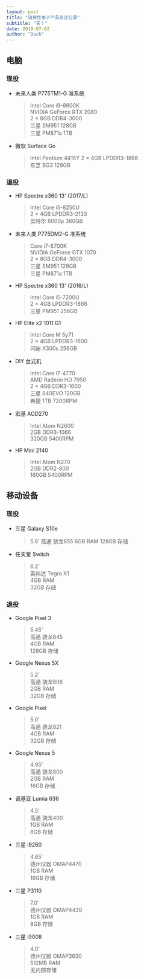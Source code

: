 ```yaml
---
layout: post
title: "消费性电子产品变迁记录"
subtitle: "买！"
date: 2019-07-02
author: "Duck"
---
```

## 电脑
### 现役
- 未来人类 P775TM1-G 准系统
  > Intel Core i9-9900K  
  > NVIDIA GeForce RTX 2080  
  > 2 × 8GB DDR4-3000  
  > 三星 SM951 128GB  
  > 三星 PM871a 1TB

- 微软 Surface Go
  > Intel Pentium 4415Y
  > 2 × 4GB LPDDR3-1866  
  > 东芝 BG3 128GB

### 退役
- HP Spectre x360 13' (2017/L)
  > Intel Core i5-8250U  
  > 2 × 4GB LPDDR3-2133  
  > 英特尔 6000p 360GB

- 未来人类 P775DM2-G 准系统
  > Core i7-6700K  
  > NVIDIA GeForce GTX 1070  
  > 2 × 8GB DDR4-3000  
  > 三星 SM951 128GB  
  > 三星 PM871a 1TB

- HP Spectre x360 13' (2016/L)
  > Intel Core i5-7200U  
  > 2 × 4GB LPDDR3-1866  
  > 三星 PM951 256GB

- HP Elite x2 1011 G1
  > Intel Core M 5y71  
  > 2 × 4GB LPDDR3-1600  
  > 闪迪 X300s 256GB

- DIY 台式机
  > Intel Core i7-4770  
  > AMD Radeon HD 7950  
  > 2 × 4GB DDR3-1600  
  > 三星 840EVO 120GB  
  > 希捷 1TB 7200RPM

- 宏基 AOD270
  > Intel Atom N2600  
  > 2GB DDR3-1066  
  > 320GB 5400RPM

- HP Mini 2140
  > Intel Atom N270  
  > 2GB DDR2-800  
  > 160GB 5400RPM

## 移动设备
### 现役
- 三星 Galaxy S10e
  > 5.8'
  > 高通 骁龙855
  > 6GB RAM
  > 128GB 存储

- 任天堂 Switch
  > 6.2'  
  > 英伟达 Tegra X1  
  > 4GB RAM  
  > 32GB 存储

### 退役
- Google Pixel 3
  > 5.45'  
  > 高通 骁龙845  
  > 4GB RAM  
  > 128GB 存储

- Google Nexus 5X
  > 5.2'  
  > 高通 骁龙808  
  > 2GB RAM  
  > 32GB 存储

- Google Pixel
  > 5.0'  
  > 高通 骁龙821  
  > 4GB RAM  
  > 32GB 存储

- Google Nexus 5
  > 4.95'  
  > 高通 骁龙800  
  > 2GB RAM  
  > 16GB 存储

- 诺基亚 Lumia 636
  > 4.5'  
  > 高通 骁龙400  
  > 1GB RAM  
  > 8GB 存储

- 三星 i9260
  > 4.65'  
  > 德州仪器 OMAP4470  
  > 1GB RAM  
  > 16GB 存储

- 三星 P3110
  > 7.0'  
  > 德州仪器 OMAP4430  
  > 1GB RAM  
  > 8GB 存储

- 三星 i9008
  > 4.0'  
  > 德州仪器 OMAP3630  
  > 512MB RAM  
  > 无内部存储
